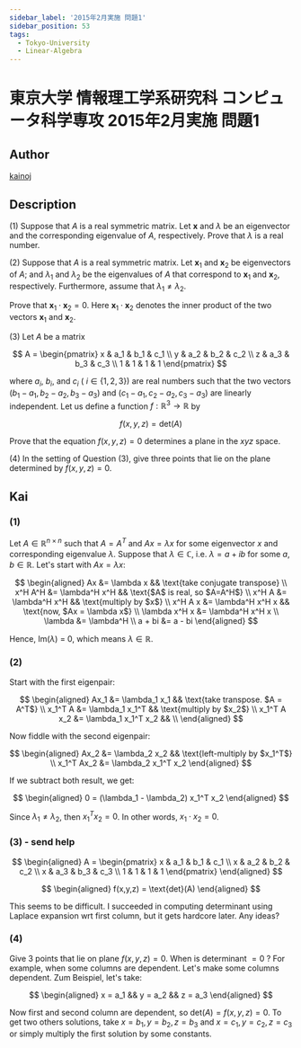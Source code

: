 ```yaml
---
sidebar_label: '2015年2月実施 問題1'
sidebar_position: 53
tags:
  - Tokyo-University
  - Linear-Algebra
---
```

# 東京大学 情報理工学系研究科 コンピュータ科学専攻 2015年2月実施 問題1

## **Author**
[kainoj](https://github.com/kainoj/utokyo-cs)

## **Description**
(1) Suppose that $A$ is a real symmetric matrix. Let $\boldsymbol{x}$ and $\lambda$ be an eigenvector and the corresponding eigenvalue of $A$, respectively. Prove that $\lambda$ is a real number.

(2) Suppose that $A$ is a real symmetric matrix. Let $\boldsymbol{x}_1$ and $\boldsymbol{x}_2$ be eigenvectors of $A$; and $\lambda_1$ and $\lambda_2$ be the eigenvalues of $A$ that correspond to $\boldsymbol{x}_1$ and $\boldsymbol{x}_2$, respectively. Furthermore, assume that $\lambda_1 \neq \lambda_2$.

Prove that $\boldsymbol{x}_1 \cdot \boldsymbol{x}_2 = 0$. Here $\boldsymbol{x}_1 \cdot \boldsymbol{x}_2$ denotes the inner product of the two vectors $\boldsymbol{x}_1$ and $\boldsymbol{x}_2$.

(3) Let $A$ be a matrix

$$
A = \begin{pmatrix}
x & a_1 & b_1 & c_1 \\
y & a_2 & b_2 & c_2 \\
z & a_3 & b_3 & c_3 \\
1 & 1 & 1 & 1
\end{pmatrix}
$$

where $a_i$, $b_i$, and $c_i$ ( $i \in \{1, 2, 3\}$) are real numbers such that the two vectors $(b_1 - a_1, b_2 - a_2, b_3 - a_3)$ and $(c_1 - a_1, c_2 - a_2, c_3 - a_3)$ are linearly independent. 
Let us define a function $f: \mathbb{R}^3 \to \mathbb{R}$ by  

$$
f(x, y, z) = \text{det}(A)
$$

Prove that the equation $f(x, y, z) = 0$ determines a plane in the $xyz$ space.

(4) In the setting of Question (3), give three points that lie on the plane determined by $f(x, y, z) = 0$.

## **Kai**
### (1)
Let $A\in \mathbb{R}^{n\times n}$ such that $A = A^T$ and $Ax = \lambda x$ for some eigenvector $x$ and corresponding eigenvalue $\lambda$.
Suppose that $\lambda \in \mathbb{C}$, i.e. $\lambda = a + ib$ for some $a,b\in\mathbb{R}$.
Let's start with $Ax = \lambda x$:

$$
\begin{aligned}
    Ax &= \lambda x && \text{take conjugate transpose} \\
    x^H A^H &= \lambda^H x^H && \text{$A$ is real, so $A=A^H$} \\
    x^H A &= \lambda^H x^H && \text{multiply by  $x$} \\
    x^H A x &= \lambda^H x^H x && \text{now,  $Ax = \lambda x$} \\
    \lambda x^H x &= \lambda^H x^H x  \\
    \lambda &= \lambda^H \\
    a + bi &= a - bi
\end{aligned}
$$

Hence, $\text{Im}(\lambda)$ = 0, which means $\lambda \in \mathbb{R}$.

### (2)
Start with the first eigenpair:

$$
\begin{aligned}
    Ax_1 &= \lambda_1 x_1   && \text{take transpose. $A = A^T$} \\
    x_1^T A &= \lambda_1 x_1^T && \text{multiply by $x_2$} \\
     x_1^T A x_2 &= \lambda_1 x_1^T x_2 &&  \\
\end{aligned}
$$

Now fiddle with the second eigenpair:

$$
\begin{aligned}
    Ax_2 &= \lambda_2 x_2   && \text{left-multiply by $x_1^T$} \\
    x_1^T Ax_2 &= \lambda_2 x_1^T x_2 
\end{aligned}
$$

If we subtract both result, we get:

$$
\begin{aligned}
    0 = (\lambda_1 - \lambda_2) x_1^T x_2
\end{aligned}
$$

Since $\lambda_1 \neq \lambda_2$, then $x_1^T x_2 = 0$.
In other words, $x_1 \cdot x_2 =0$.

### (3) - send help

$$
\begin{aligned}
    A =
\begin{pmatrix}
x & a_1 & b_1 & c_1 \\
x & a_2 & b_2 & c_2 \\
x & a_3 & b_3 & c_3 \\
1 & 1 & 1 & 1
\end{pmatrix}
\end{aligned}
$$

$$
\begin{aligned}
    f(x,y,z) = \text{det}(A)
\end{aligned}
$$

This seems to be difficult. 
I succeeded in computing determinant using Laplace expansion wrt first column, but it gets hardcore later. Any ideas?

### (4)
Give 3 points that lie on plane $f(x,y,z) = 0$.
When is determinant $=0$ ? 
For example, when some columns are dependent.
Let's make some columns dependent.
Zum Beispiel, let's take:

$$
\begin{aligned}
    x = a_1 && y = a_2 && z = a_3
\end{aligned}
$$

Now first and second column are dependent, so $\text{det}(A) = f(x,y,z) = 0$.
To get two others solutions, take $x = b_1, y = b_2, z = b_3$ and $x = c_1, y = c_2, z = c_3$ or simply multiply the first solution by some constants.
